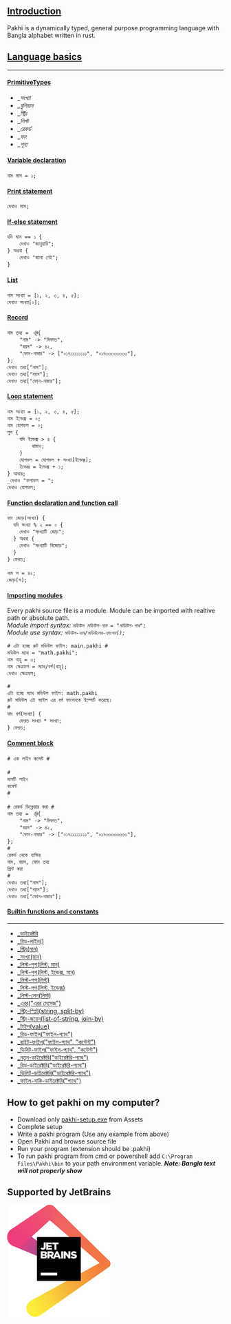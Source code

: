 ## <a href="#">Introduction</a>
Pakhi is a dynamically typed, general purpose programming language with Bangla alphabet written in rust.
## <a href="#">Language basics</a>
***
#### <a href="#">PrimitiveTypes</a>
- __সংখ্যা_
- __বুলিয়ান_
- __স্ট্রিং_
- __লিস্ট_
- __রেকর্ড_
- __ফাং_
- __শূন্য_
#### <a href="#">Variable declaration</a>
```
নাম মাস = ১;
```
#### <a href="#">Print statement</a>
```
দেখাও মাস;
```
#### <a href="#">If-else statement</a>
```
যদি মাস == ১ {
    দেখাও "জানুয়ারি";
} অথবা {
    দেখাও "জানা নেই";
}
```
#### <a href="#">List</a>
```
নাম সংখ্যা = [১, ২, ৩, ৪, ৫];
দেখাও সংখ্যা[০];
```
#### <a href="#">Record</a>
```
নাম তথ্য =  @{
    "নাম" -> "সিফাত",
    "বয়স" -> ৪২,
    "ফোন-নাম্বার" -> ["০১৭১১১১১১১১", "০১৭৩৩৩৩৩৩৩৩"],
};
দেখাও তথ্য["নাম"];
দেখাও তথ্য["বয়স"];
দেখাও তথ্য["ফোন-নাম্বার"];
```
#### <a href="#">Loop statement</a>
```
নাম সংখ্যা = [১, ২, ৩, ৪, ৫];
নাম ইন্ডেক্স = ০;
নাম যোগফল = ০;
লুপ {
    যদি ইন্ডেক্স > ৪ {
        থামাও;
    }
    যোগফল = যোগফল + সংখ্যা[ইন্ডেক্স];
    ইন্ডেক্স = ইন্ডেক্স + ১;
} আবার;
_দেখাও "ফলাফল = ";
দেখাও যোগফল;
```
#### <a href="#">Function declaration and function call</a>
```
ফাং জোড়(সংখ্যা) {
  যদি সংখ্যা % ২ == ০ {
    দেখাও "সংখ্যাটি জোড়";
  } অথবা {
    দেখাও "সংখ্যাটি বিজোড়";
  }
} ফেরত;

নাম স = ৪২;
জোড়(স);
```
#### <a href="#">Importing modules</a>
Every pakhi source file is a module. Module can be imported with realtive path or absolute path.<br>
*Module import syntax: ```মডিউল মডিউল-নাম = "মডিউল-পাথ";```*<br>
*Module use syntax: ```মডিউল-নাম/মডিউলের-ফাংশন();```*
```
# এটা হচ্ছে রুট মডিউল ফাইল: main.pakhi #
মডিউল ম্যাথ = "math.pakhi";
নাম বাহু = ৩;
নাম ক্ষেত্রফল = ম্যাথ/বর্গ(বাহু);
দেখাও ক্ষেত্রফল;
```
```
# 
এটা হচ্ছে ম্যাথ মডিউল ফাইল: math.pakhi
রুট মডিউল এই ফাইল এর বর্গ ফাংশনকে ইম্পোর্ট করেছে। 
#
ফাং বর্গ(সংখ্যা) {
    ফেরত সংখ্যা * সংখ্যা;
} ফেরত;
```
#### <a href="#">Comment block</a>
```
# এক লাইন কমেন্ট #

# 
মালটি লাইন
কমেন্ট
#

# রেকর্ড ডিক্লেয়ার করা #
নাম তথ্য =  @{
    "নাম" -> "সিফাত",
    "বয়স" -> ৪২,
    "ফোন-নাম্বার" -> ["০১৭১১১১১১১১", "০১৭৩৩৩৩৩৩৩৩"],
};
#
রেকর্ড থেকে ব্যক্তির
নাম, বয়স, ফোন তথ্য
প্রিন্ট করা
#
দেখাও তথ্য["নাম"];
দেখাও তথ্য["বয়স"];
দেখাও তথ্য["ফোন-নাম্বার"];
```
#### <a href="#">Builtin functions and constants</a>
***
* [_ডাইরেক্টরি](user_docs/built-in_functions_and_constants.md)
* [_রিড-লাইন()](user_docs/built-in_functions_and_constants.md)
* [_স্ট্রিং(মান)](user_docs/built-in_functions_and_constants.md)
* [_সংখ্যা(মান)](user_docs/built-in_functions_and_constants.md)
* [_লিস্ট-পুশ(লিস্ট, মান)](user_docs/built-in_functions_and_constants.md)
* [_লিস্ট-পুশ(লিস্ট, ইন্ডেক্স, মান)](user_docs/built-in_functions_and_constants.md)
* [_লিস্ট-পপ(লিস্ট)](user_docs/built-in_functions_and_constants.md)
* [_লিস্ট-পপ(লিস্ট, ইন্ডেক্স)](user_docs/built-in_functions_and_constants.md)
* [_লিস্ট-লেন(লিস্ট)](user_docs/built-in_functions_and_constants.md)
* [_এরর("এরর মেসেজ")](user_docs/built-in_functions_and_constants.md)
* [_স্ট্রিং-স্প্লিট(string, split-by)](user_docs/built-in_functions_and_constants.md)
* [_স্ট্রিং-জয়েন(list-of-string, join-by)](user_docs/built-in_functions_and_constants.md)
* [_টাইপ(value)](user_docs/built-in_functions_and_constants.md)
* [_রিড-ফাইল("ফাইল-প্যাথ")](user_docs/built-in_functions_and_constants.md)
* [_রাইট-ফাইল("ফাইল-প্যাথ", "কন্টেন্ট")](user_docs/built-in_functions_and_constants.md)
* [_ডিলিট-ফাইল("ফাইল-প্যাথ", "কন্টেন্ট")](user_docs/built-in_functions_and_constants.md)
* [_নতুন-ডাইরেক্টরি("ডাইরেক্টরি-প্যাথ")](user_docs/built-in_functions_and_constants.md)
* [_রিড-ডাইরেক্টরি("ডাইরেক্টরি-প্যাথ")](user_docs/built-in_functions_and_constants.md)
* [_ডিলিট-ডাইরেক্টরি("ডাইরেক্টরি-প্যাথ")](user_docs/built-in_functions_and_constants.md)
* [_ফাইল-নাকি-ডাইরেক্টরি("প্যাথ")](user_docs/built-in_functions_and_constants.md)

## How to get pakhi on my computer?
* Download only [pakhi-setup.exe](https://github.com/Shafin098/pakhi-bhasha/releases) from Assets
* Complete setup
* Write a pakhi program (Use any example from above)
* Open Pakhi and browse source file
* Run your program (extension should be .pakhi)
* To run pakhi program from cmd or powershell add ```C:\Program Files\Pakhi\bin``` to your path environment variable. ***Note: Bangla text will not properly show***
## Supported by JetBrains
<a href="https://www.jetbrains.com/?from=pakhi-bhasha" target="_blank"><img src="https://raw.githubusercontent.com/Shafin098/pakhi-bhasha/master/svg/jetbrains.svg?raw=true"></a>
